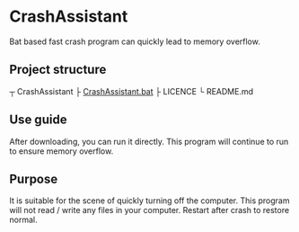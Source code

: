 # CrashAssistant
Bat based fast crash program can quickly lead to memory overflow.

## Project structure
┬ CrashAssistant
├ [CrashAssistant.bat](https://github.com/BatTechnology/CrashAssistant/blob/main/CrashAssistant.bat)
├ LICENCE
└ README.md

## Use guide
After downloading, you can run it directly. This program will continue to run to ensure memory overflow.

## Purpose
It is suitable for the scene of quickly turning off the computer. This program will not read / write any files in your computer. Restart after crash to restore normal.

